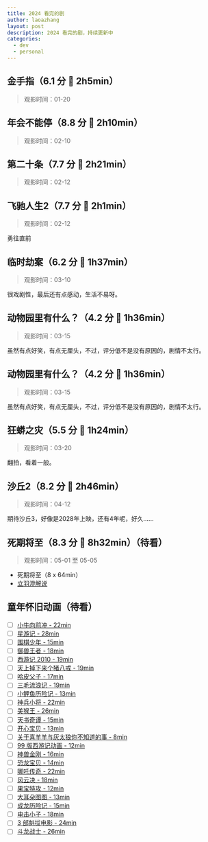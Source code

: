 ```yaml
---
title: 2024 看完的剧
author: laoazhang
layout: post
description: 2024 看完的剧，持续更新中
categories: 
  - dev
  - personal
---
```


## 金手指（6.1 分 🌟 2h5min）

> 观影时间：01-20

## 年会不能停（8.8 分 🌟 2h10min）

> 观影时间：02-10

## 第二十条（7.7 分 🌟 2h21min）

> 观影时间：02-12

## 飞驰人生2（7.7 分 🌟 2h1min）

> 观影时间：02-12

勇往直前

## 临时劫案（6.2 分 🌟 1h37min）

> 观影时间：03-10

很戏剧性，最后还有点感动，生活不易呀。

## 动物园里有什么？（4.2 分 🌟 1h36min）

> 观影时间：03-15

虽然有点好笑，有点无厘头，不过，评分低不是没有原因的，剧情不太行。

## 动物园里有什么？（4.2 分 🌟 1h36min）

> 观影时间：03-15

虽然有点好笑，有点无厘头，不过，评分低不是没有原因的，剧情不太行。

## 狂蟒之灾（5.5 分 🌟 1h24min）

> 观影时间：03-20

翻拍，看着一般。

## 沙丘2（8.2 分 🌟 2h46min）

> 观影时间：04-12

期待沙丘3，好像是2028年上映，还有4年呢，好久......

## 死期将至（8.3 分 🌟 8h32min）（待看）

> 观影时间：05-01 至 05-05

- 死期将至（8 x 64min）
- [立羽澄解说](https://www.bilibili.com/video/BV1ya4y1r7KM/) 

## 童年怀旧动画（待看）

- [ ] [小牛向前冲 - 22min](https://www.bilibili.com/video/BV1KG4y1j79e/)
- [ ] [星游记 - 28min](https://www.bilibili.com/video/BV1PM411r7UY/)
- [ ] [围棋少年 - 15min](https://www.bilibili.com/video/BV1wQ4y167yy/)
- [ ] [御兽王者 - 18min](https://www.bilibili.com/video/BV1sj411A7JH/)
- [ ] [西游记 2010 - 19min](https://www.bilibili.com/video/BV1rg4y1u7GC/)
- [ ] [天上掉下来个猪八戒 - 19min](https://www.bilibili.com/video/BV13T4y1q7X8/)
- [ ] [哈皮父子 - 17min](https://www.bilibili.com/video/BV1GC4y1X7jw/)
- [ ] [三毛流浪记 - 19min](https://www.bilibili.com/video/BV1uH4y1S76j/)
- [ ] [小鲤鱼历险记 - 13min](https://www.bilibili.com/video/BV1q64y1W71R/)
- [ ] [神兵小将 - 22min](https://www.bilibili.com/video/BV1V34y1R7vS/)
- [ ] [美猴王 - 26min](https://www.bilibili.com/video/BV17G4y1u7Wg/)
- [ ] [天书奇谭 - 15min](https://www.bilibili.com/video/BV163411Z7ro/)
- [ ] [开心宝贝 - 13min](https://www.bilibili.com/video/BV1ei4y117aW/)
- [ ] [关于喜羊羊与灰太狼你不知道的事 - 8min](https://www.bilibili.com/video/BV1St411A7Hj/)
- [ ] [99 版西游记动画 - 12min](https://www.bilibili.com/video/BV1rU4y1v7YV/)
- [ ] [神兽金刚 - 16min](https://www.bilibili.com/video/BV1XN411S7ft/)
- [ ] [恐龙宝贝 - 14min](https://www.bilibili.com/video/BV1vV4y1f7Wq/)
- [ ] [哪吒传奇 - 22min](https://www.bilibili.com/video/BV1YD4y1b7pU/)
- [ ] [风云决 - 18min](https://www.bilibili.com/video/BV1tW4y1L74v/)
- [ ] [果宝特攻 - 12min](https://www.bilibili.com/video/BV1WX4y1K79C/)
- [ ] [大耳朵图图 - 13min](https://www.bilibili.com/video/BV1Yw411d7od/)
- [ ] [成龙历险记 - 15min](https://www.bilibili.com/video/BV1LY4y1c73S/)
- [ ] [电击小子 - 18min](https://www.bilibili.com/video/BV1eh41177hD/)
- [ ] [3 部魁拔电影 - 24min](https://www.bilibili.com/video/BV1id4y1v75f/)
- [ ] [斗龙战士 - 26min](https://www.bilibili.com/video/BV1e1421Z7Q6/)
